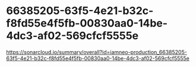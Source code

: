 # 66385205-63f5-4e21-b32c-f8fd55e4f5fb-00830aa0-14be-4dc3-af02-569cfcf5555e
https://sonarcloud.io/summary/overall?id=iamneo-production_66385205-63f5-4e21-b32c-f8fd55e4f5fb-00830aa0-14be-4dc3-af02-569cfcf5555e
